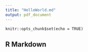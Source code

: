 ```yaml
---
title: "HelloWorld.md"
output: pdf_document
---
```


```{r setup, include=FALSE}
knitr::opts_chunk$set(echo = TRUE)
```

## R Markdown

